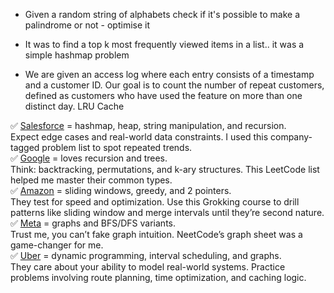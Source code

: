 - Given a random string of alphabets check if it's possible to make a palindrome or not - optimise it 
- It was to find a top k most frequently viewed items in a list.. it was a simple hashmap problem

- We are given an access log where each entry consists of a timestamp and a customer ID. Our goal is to count the number of repeat customers, defined as customers who have used the feature on more than one distinct day.
LRU Cache 

✅ [Salesforce](https://www.linkedin.com/company/salesforce/) = hashmap, heap, string manipulation, and recursion.  
Expect edge cases and real-world data constraints. I used this company-tagged problem list to spot repeated trends.  
✅ [Google](https://www.linkedin.com/company/google/) = loves recursion and trees.  
Think: backtracking, permutations, and k-ary structures. This LeetCode list helped me master their common types.  
✅ [Amazon](https://www.linkedin.com/company/amazon/) = sliding windows, greedy, and 2 pointers.  
They test for speed and optimization. Use this Grokking course to drill patterns like sliding window and merge intervals until they’re second nature.  
✅ [Meta](https://www.linkedin.com/company/meta/) = graphs and BFS/DFS variants.  
Trust me, you can’t fake graph intuition. NeetCode’s graph sheet was a game-changer for me.  
✅ [Uber](https://www.linkedin.com/company/uber-com/) = dynamic programming, interval scheduling, and graphs.  
They care about your ability to model real-world systems. Practice problems involving route planning, time optimization, and caching logic.
